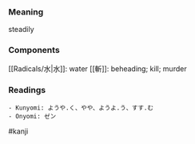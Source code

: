 ### Meaning

steadily

### Components

[[Radicals/水|水]]: water [[斬]]: beheading; kill; murder

### Readings

```
- Kunyomi: ようや.く、やや、ようよ.う、すす.む
- Onyomi: ゼン
```

#kanji